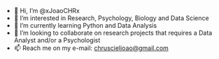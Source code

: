 - 👋 Hi, I’m @xJoaoCHRx
- 👀 I’m interested in Research, Psychology, Biology and Data Science
- 🌱 I’m currently learning Python and Data Analysis
- 💞️ I’m looking to collaborate on research projects that requires a Data Analyst and/or a Psychologist
- 📫 Reach me on my e-mail: chruscieljoao@gmail.com

<!---
xJoaoCHRx/xJoaoCHRx is a ✨ special ✨ repository because its `README.md` (this file) appears on your GitHub profile.
You can click the Preview link to take a look at your changes.
--->
